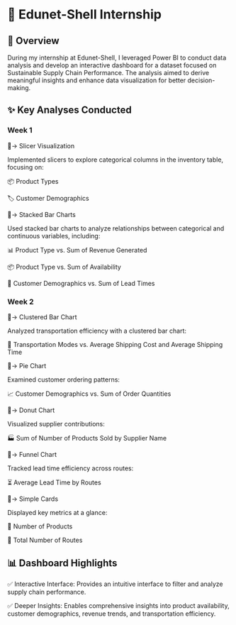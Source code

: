 # 🚀 Edunet-Shell Internship

## 📌 Overview

During my internship at Edunet-Shell, I leveraged Power BI to conduct data analysis and develop an interactive dashboard for a dataset focused on Sustainable Supply Chain Performance. The analysis aimed to derive meaningful insights and enhance data visualization for better decision-making.

## ✨ Key Analyses Conducted

### Week 1

🔹-> Slicer Visualization

Implemented slicers to explore categorical columns in the inventory table, focusing on:

📦 Product Types

🏷️ Customer Demographics

🔹-> Stacked Bar Charts

Used stacked bar charts to analyze relationships between categorical and continuous variables, including:

📊 Product Type vs. Sum of Revenue Generated

📦 Product Type vs. Sum of Availability

👥 Customer Demographics vs. Sum of Lead Times

### Week 2

🔹-> Clustered Bar Chart

Analyzed transportation efficiency with a clustered bar chart:

🚚 Transportation Modes vs. Average Shipping Cost and Average Shipping Time

🔹-> Pie Chart

Examined customer ordering patterns:

📈 Customer Demographics vs. Sum of Order Quantities

🔹-> Donut Chart

Visualized supplier contributions:

🏭 Sum of Number of Products Sold by Supplier Name

🔹-> Funnel Chart

Tracked lead time efficiency across routes:

⏳ Average Lead Time by Routes

🔹-> Simple Cards

Displayed key metrics at a glance:

📌 Number of Products

📌 Total Number of Routes

## 📊 Dashboard Highlights

✅ Interactive Interface: Provides an intuitive interface to filter and analyze supply chain performance.

✅ Deeper Insights: Enables comprehensive insights into product availability, customer demographics, revenue trends, and transportation efficiency.

